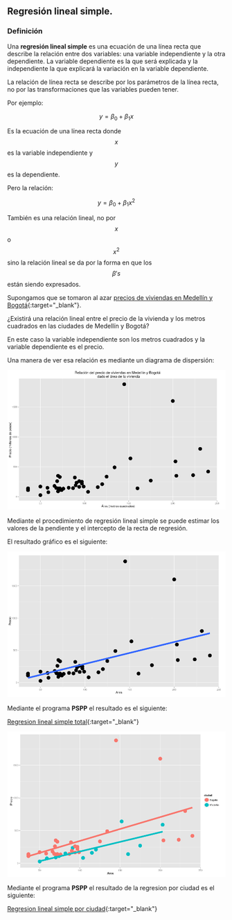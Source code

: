 <!---
layout: curso
title: 'Regresión lineal'
custom_js: 'mathjax'
order: 5
--->


## Regresión lineal simple.

### Definición

Una **regresión lineal simple** es una ecuación de una línea recta que describe la relación entre
dos variables: una variable independiente y la otra dependiente. La variable dependiente es la que
será explicada y la independiente la que explicará la variación en la variable dependiente.

La relación de línea recta se describe por los parámetros de la línea recta, no por las transformaciones
que las variables pueden tener.

Por ejemplo:

$$
 y = \beta_0 + \beta_1 x
$$

Es la ecuación de una línea recta donde $$x$$ es la variable independiente y $$y$$ es la dependiente.

Pero la relación:

$$
 y = \beta_0 + \beta_1 x^2
$$

También es una relación lineal, no por $$x$$ o $$x^2$$ sino la relación lineal se da por la forma
en que los $$\beta's$$ están siendo expresados.


Supongamos que se tomaron al azar [precios de viviendas en Medellín y Bogotá](/teoria/casas.csv){:target="_blank"}.

¿Existirá una relación lineal entre el precio de la vivienda y los metros cuadrados en las ciudades
de Medellín y Bogotá?

En este caso la variable independiente son los metros cuadrados y la variable dependiente es el precio.

Una manera de ver esa relación es mediante un diagrama de dispersión:

![alt text](/teoria/regresion1.png "Gráfico de dispersión")


Mediante el procedimiento de regresión lineal simple se puede estimar los 
valores de la pendiente y el intercepto de la recta de regresión.

El resultado gráfico es el siguiente:

![alt text](/teoria/regresion2.png "Gráfico de dispersión")

Mediante el programa **PSPP** el resultado es el siguiente:

[Regresion lineal simple total](/teoria/regresion1.html){:target="_blank"}

![alt text](/teoria/regresion3.png "Gráfico de dispersión")

Mediante el programa **PSPP** el resultado de la regresion por ciudad es el siguiente:

[Regresion lineal simple por ciudad](/teoria/regresion2.html){:target="_blank"}


